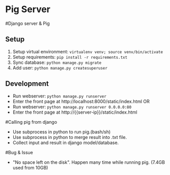 # Pig Server
#Django server & Pig

## Setup

1. Setup virtual environment: `virtualenv venv; source venv/bin/activate`
2. Setup requirements: `pip install -r requirements.txt`
3. Sync database: `python manage.py migrate`
4. Add user: `python manage.py createsuperuser`

## Development

- Run webserver: `python manage.py runserver`
- Enter the front page at http://localhost:8000/static/index.html
 OR
- Run webserver: `python manage.py runserver 0.0.0.0:80`
- Enter the front page at http://{{server-ip}}/static/index.html

#Calling pig from django
- Use subprocess in python to run pig.(bash/sh)
- Use subprocess in python to merge result into .txt file.
- Collect input and result in django model/database.

#Bug & Issue
- "No space left on the disk". Happen many time while running pig. (7.4GB used from 10GB)

